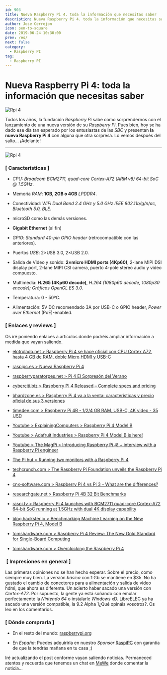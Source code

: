 ```yaml
---
id: 903
title: Nueva Raspberry Pi 4. toda la información que necesitas saber
description: Nueva Raspberry Pi 4. toda la información que necesitas saber
author: Jose Cerrejon
icon: pen-to-square
date: 2019-06-24 10:30:00
prev: /es/
next: false
category:
  - Raspberry PI
tag:
  - Raspberry PI
---
```


# Nueva Raspberry Pi 4: toda la información que necesitas saber

![Rpi 4](/images/2019/06/rpi4.jpg)

Todos los años, la fundación *Raspberry Pi* sabe como sorprendernos con el lanzamiento de una nueva versión de su *Raspberry Pi*. Pues bien, hoy se ha dado ese día tan esperado por los entusiastas de las *SBC* y presentan **la nueva Raspberry Pi 4** con alguna que otra sorpresa. Lo vemos después del salto... ¡Adelante!

- - -
![Rpi 4](/images/2019/06/rpi_features_min.jpg)

###  [ Características ]

* *CPU: Broadcom BCM2711, quad-core Cortex-A72 (ARM v8) 64-bit SoC @ 1.5GHz*. 

* Memoria *RAM*: **1GB, 2GB o 4GB** *LPDDR4*. 

* Conectividad: *WiFi Dual Band 2.4 GHz y 5.0 GHz IEEE 802.11b/g/n/ac, Bluetooth 5.0, BLE*. 

* microSD como las demás versiones.

* **Gigabit Ethernet** (al fin)

* *GPIO*: *Standard 40-pin GPIO header* (retrocompatible con las anteriores). 

* Puertos *USB*: 2×USB 3.0, 2×USB 2.0. 

* Salida de Video y sonido: **2×micro HDMI ports (4Kp60)**, 2-lane MIPI DSI display port, 2-lane MIPI CSI camera, puerto 4-pole stereo audio y video compuesto. 

* Multimedia: **H.265 (4Kp60 decode)**, *H.264 (1080p60 decode, 1080p30 encode); Gráficos OpenGL ES 3.0*. 

* Temperatura: 0 - 50ºC.

* Alimentación: 5V DC recomendado 3A por USB-C o GPIO header, *Power over Ethernet* (PoE)-enabled. 

###  [ Enlaces y reviews ]

Os iré poniendo enlaces a artículos donde podréis ampliar información a medida que vayan saliendo.

* [elotrolado.net > Raspberry Pi 4 se hace oficial con CPU Cortex A72, hasta 4 GB de RAM, doble Micro HDMI y USB-C](https://www.elotrolado.net/noticia_raspberry-pi-4-se-hace-oficial-con-cpu-cortex-a72-hasta-4-gb-de-ram-doble-micro-hdmi-y-usb-c_40663)

* [raspipc.es > Nueva Raspberry Pi 4](http://www.raspipc.es/blog/nueva-raspberry-pi-4/)

* [raspberryparatorpes.net > Pi 4 El Sorpresón del Verano](https://raspberryparatorpes.net/hardware/raspberry-pi-4-el-sorpreson-del-verano/)

* [cyberciti.biz > Raspberry PI 4 Released – Complete specs and pricing](https://www.cyberciti.biz/linux-news/raspberry-pi-4-released-complete-specs-and-pricing/)

* [bhardzone.es > Raspberry Pi 4 ya a la venta: características y precio oficial de sus 3 versiones](https://hardzone.es/2019/06/24/raspberry-pi-4-caracteristicas-precio/)

* [time4ee.com > Raspberry Pi 4B - 1/2/4 GB RAM, USB-C, 4K video - 35 USD](https://time4ee.com/news.php?readmore=470)

* [Youtube > ExplainingComputers > Raspberry Pi 4 Model B](https://www.youtube.com/watch?v=CXCjpJasvG0)

* [Youtube > Adafruit Industries > Raspberry Pi 4 Model B is here!](https://www.youtube.com/watch?v=VpG9r7CMTYs)

* [Youtube > The MagPi > Introducing Raspberry Pi 4! + interview with a Raspberry Pi engineer](https://www.youtube.com/watch?v=-2MKTg-LNio)

* [The Pi hut > Running two monitors with a Raspberry Pi 4](https://thepihut.com/blogs/raspberry-pi-tutorials/running-two-monitors-with-a-raspberry-pi-4)

* [techcrunch.com > The Raspberry Pi Foundation unveils the Raspberry Pi 4](https://techcrunch.com/2019/06/23/the-raspberry-pi-foundation-unveils-the-raspberry-pi-4/)

* [cnx-software.com > Raspberry Pi 4 vs Pi 3 – What are the differences?](https://www.cnx-software.com/2019/06/24/raspberry-pi-4-vs-pi-3-what-are-the-differences/)

* [researchgate.net > Raspberry Pi 4B 32 Bit Benchmarks](https://www.researchgate.net/publication/333973011_Raspberry_Pi_4B_32_Bit_Benchmarks)

* [raspi.tv > Raspberry Pi 4 launches with BCM2711 quad-core Cortex-A72 64-bit SoC running at 1.5GHz with dual 4K display capability](https://raspi.tv/2019/raspberry-pi-4-launches-with-bcm2711-quad-core-cortex-a72-64-bit-soc-running-at-1-5ghz-with-dual-4k-display-capability)

* [blog.hackster.io > Benchmarking Machine Learning on the New Raspberry Pi 4, Model B](https://blog.hackster.io/benchmarking-machine-learning-on-the-new-raspberry-pi-4-model-b-88db9304ce4)

* [tomshardware.com > Raspberry Pi 4 Review: The New Gold Standard for Single-Board Computing](https://www.tomshardware.com/reviews/raspberry-pi-4-b,6193.html)

* [tomshardware.com > Overclocking the Raspberry Pi 4](https://www.tomshardware.com/reviews/raspberry-pi-4-b-overclocking,6188.html)





###  [ Impresiones en general ]

Las primeras opiniones no se han hecho esperar. Sobre el precio, como siempre muy bien. La versión *básica* con 1 Gb se mantiene en $35. No ha gustado el cambio de conectores para a alimentación y salida de video hdmi, que ahora es diferente. Un acierto haber sacado una versión con *Cortex-A72*. Por supuesto, la gente ya está soñando con emular perfectamente la *Nintendo 64* o instalarle *Windows* xD. LibreELEC ya ha sacado una versión compatible, la 9.2 Alpha 1¿Qué opináis vosotros?. Os leo en los comentarios.

###  [ Dónde comprarla ]

* En el resto del mundo: [raspberrypi.org](https://www.raspberrypi.org/products/raspberry-pi-4-model-b/)

* En *España*: Puedes adquirirla en nuestro *Sponsor* [RaspiPC](https://www.raspipc.es/public/home/index.php?ver=tienda&accion=verArticulosFamilia&idFamilia=3) con garantía de que la tendrás mañana en tu casa ;)

Iré actualizando el post conforme vayan saliendo noticias. Permaneced atentos y recuerda que tenemos un chat en [MeWe](https://mewe.com/group/5c6bbed8f0e71669f228c457) donde comentar la noticia...